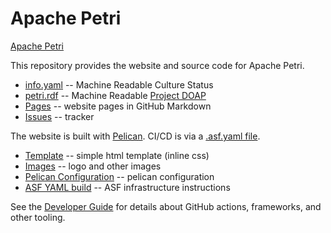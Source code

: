 # Apache Petri

[Apache Petri](https://petri.apache.org/)

This repository provides the website and source code for Apache Petri.

- [info.yaml](info.yaml) -- Machine Readable Culture Status
- [petri.rdf](content/petri.rdf) -- Machine Readable [Project DOAP](https://projects.apache.org/project.html?petri)
- [Pages](content/pages) -- website pages in GitHub Markdown
- [Issues](https://github.com/apache/petri/issues) -- tracker

The website is built with [Pelican](https://blog.getpelican.com).
CI/CD is via a [.asf.yaml file](https://cwiki.apache.org/confluence/display/INFRA/Git+-+.asf.yaml+features).

- [Template](theme/apache/templates) -- simple html template (inline css)
- [Images](content/images) -- logo and other images
- [Pelican Configuration](pelicanconf.py) -- pelican configuration
- [ASF YAML build](.asf.yaml) -- ASF infrastructure instructions

See the [Developer Guide](DEVELOPER.md) for details about GitHub actions, frameworks, and other tooling.

